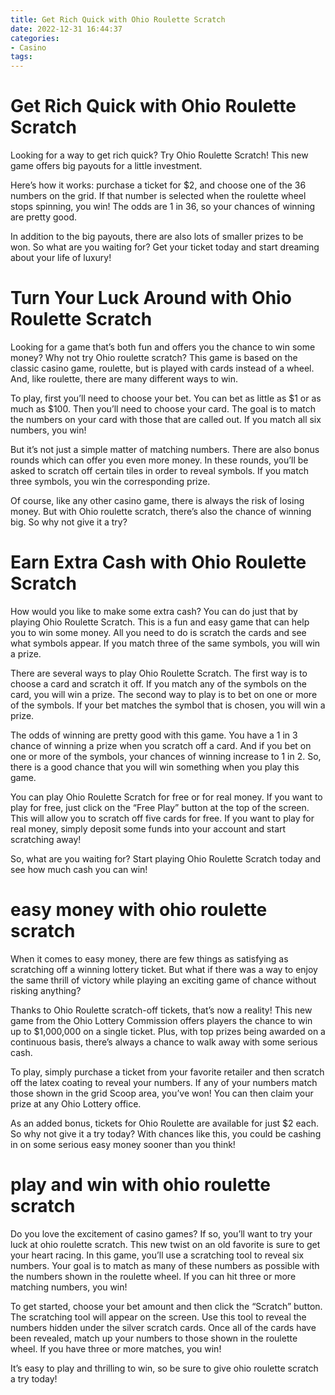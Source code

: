 ```yaml
---
title: Get Rich Quick with Ohio Roulette Scratch
date: 2022-12-31 16:44:37
categories:
- Casino
tags:
---
```



# Get Rich Quick with Ohio Roulette Scratch

Looking for a way to get rich quick? Try Ohio Roulette Scratch! This new game offers big payouts for a little investment.

Here’s how it works: purchase a ticket for $2, and choose one of the 36 numbers on the grid. If that number is selected when the roulette wheel stops spinning, you win! The odds are 1 in 36, so your chances of winning are pretty good.

In addition to the big payouts, there are also lots of smaller prizes to be won. So what are you waiting for? Get your ticket today and start dreaming about your life of luxury!

# Turn Your Luck Around with Ohio Roulette Scratch

Looking for a game that’s both fun and offers you the chance to win some money? Why not try Ohio roulette scratch? This game is based on the classic casino game, roulette, but is played with cards instead of a wheel. And, like roulette, there are many different ways to win.

To play, first you’ll need to choose your bet. You can bet as little as $1 or as much as $100. Then you’ll need to choose your card. The goal is to match the numbers on your card with those that are called out. If you match all six numbers, you win!

But it’s not just a simple matter of matching numbers. There are also bonus rounds which can offer you even more money. In these rounds, you’ll be asked to scratch off certain tiles in order to reveal symbols. If you match three symbols, you win the corresponding prize.

Of course, like any other casino game, there is always the risk of losing money. But with Ohio roulette scratch, there’s also the chance of winning big. So why not give it a try?

# Earn Extra Cash with Ohio Roulette Scratch

How would you like to make some extra cash? You can do just that by playing Ohio Roulette Scratch. This is a fun and easy game that can help you to win some money. All you need to do is scratch the cards and see what symbols appear. If you match three of the same symbols, you will win a prize.

There are several ways to play Ohio Roulette Scratch. The first way is to choose a card and scratch it off. If you match any of the symbols on the card, you will win a prize. The second way to play is to bet on one or more of the symbols. If your bet matches the symbol that is chosen, you will win a prize.

The odds of winning are pretty good with this game. You have a 1 in 3 chance of winning a prize when you scratch off a card. And if you bet on one or more of the symbols, your chances of winning increase to 1 in 2. So, there is a good chance that you will win something when you play this game.

You can play Ohio Roulette Scratch for free or for real money. If you want to play for free, just click on the “Free Play” button at the top of the screen. This will allow you to scratch off five cards for free. If you want to play for real money, simply deposit some funds into your account and start scratching away!

So, what are you waiting for? Start playing Ohio Roulette Scratch today and see how much cash you can win!

# easy money with ohio roulette scratch

When it comes to easy money, there are few things as satisfying as scratching off a winning lottery ticket. But what if there was a way to enjoy the same thrill of victory while playing an exciting game of chance without risking anything?

Thanks to Ohio Roulette scratch-off tickets, that’s now a reality! This new game from the Ohio Lottery Commission offers players the chance to win up to $1,000,000 on a single ticket. Plus, with top prizes being awarded on a continuous basis, there’s always a chance to walk away with some serious cash.

To play, simply purchase a ticket from your favorite retailer and then scratch off the latex coating to reveal your numbers. If any of your numbers match those shown in the grid Scoop area, you’ve won! You can then claim your prize at any Ohio Lottery office.

As an added bonus, tickets for Ohio Roulette are available for just $2 each. So why not give it a try today? With chances like this, you could be cashing in on some serious easy money sooner than you think!

# play and win with ohio roulette scratch

Do you love the excitement of casino games? If so, you’ll want to try your luck at ohio roulette scratch. This new twist on an old favorite is sure to get your heart racing. In this game, you’ll use a scratching tool to reveal six numbers. Your goal is to match as many of these numbers as possible with the numbers shown in the roulette wheel. If you can hit three or more matching numbers, you win!

To get started, choose your bet amount and then click the “Scratch” button. The scratching tool will appear on the screen. Use this tool to reveal the numbers hidden under the silver scratch cards. Once all of the cards have been revealed, match up your numbers to those shown in the roulette wheel. If you have three or more matches, you win!

It’s easy to play and thrilling to win, so be sure to give ohio roulette scratch a try today!